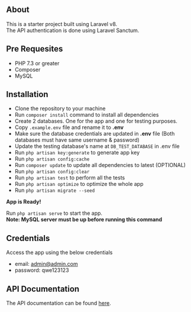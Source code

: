 ## About

This is a starter project built using Laravel v8. <br>
The API authentication is done using Laravel Sanctum. <br>

## Pre Requesites

-   PHP 7.3 or greater
-   Composer
-   MySQL

## Installation

-   Clone the repository to your machine
-   Run `composer install` command to install all dependencies
-   Create 2 databases. One for the app and one for testing purposes.
-   Copy `.example.env` file and rename it to **.env**
-   Make sure the database credentials are updated in **.env** file (Both databases must have same username & password)
-   Update the testing database's name at `DB_TEST_DATABASE` in .env file
-   Run `php artisan key:generate` to generate app key
-   Run `php artisan config:cache`
-   Run `composer update` to update all dependencies to latest (OPTIONAL)
-   Run `php artisan config:clear`
-   Run `php artisan test` to perform all the tests
-   Run `php artisan optimize` to optimize the whole app
-   Run `php artisan migrate --seed`

**App is Ready!**

Run `php artisan serve` to start the app.
<br>
**Note: MySQL server must be up before running this command**

## Credentials

Access the app using the below credentials
   -   email: admin@admin.com
   -   password: qwe123123

## API Documentation

The API documentation can be found [here](https://documenter.getpostman.com/view/3544229/UVXesdWo).
